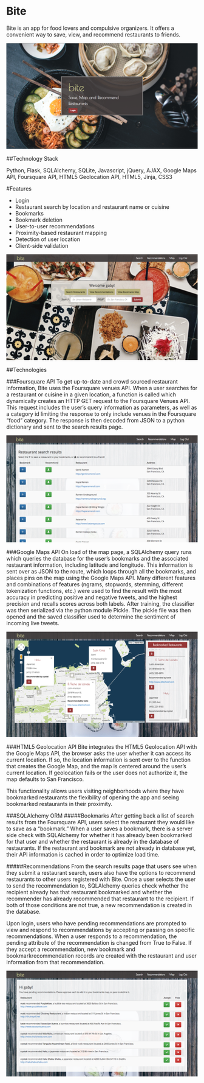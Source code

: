 Bite
===========

Bite is an app for food lovers and compulsive organizers. It offers a convenient way to save, view, and recommend restaurants to friends. 

![Home Page](https://github.com/gabygandrade/FoodMapper/blob/master/static/img/home-srcshot.png)

##Technology Stack

Python, Flask, SQLAlchemy, SQLite, Javascript, jQuery, AJAX, Google Maps API, Foursquare API, HTML5 Geolocation API, HTML5, Jinja, CSS3

#Features
- Login
- Restaurant search by location and restaurant name or cuisine
- Bookmarks
- Bookmark deletion
- User-to-user recommendations
- Proximity-based restaurant mapping
- Detection of user location
- Client-side validation

![Welcome Page](https://github.com/gabygandrade/FoodMapper/blob/master/static/img/welcome-srcshot.png)

##Technologies

###Foursquare API
To get up-to-date and crowd sourced restaurant information, Bite uses the Foursquare venues API. When a user searches for a restaurant or cuisine in a given location, a function is called which dynamically creates an HTTP GET request to the Foursquare Venues API. This request includes the user’s query information as parameters, as well as a category id limiting the response to only include venues in the Foursquare “food” category. The response is then decoded from JSON to a python dictionary and sent to the search results page.

![Search Results Page](https://github.com/gabygandrade/FoodMapper/blob/master/static/img/search-results-srcshot.png)

###Google Maps API
On load of the map page, a SQLAlchemy query runs which queries the database for the user’s bookmarks and the associated restaurant information, including latitude and longitude. This information is sent over as JSON to the route, which loops through all the bookmarks, and places pins on the map using the Google Maps API. 
Many different features and combinations of features (ngrams, stopwords, stemming, different tokenization functions, etc.) were used to find the result with the most accuracy in predicting positive and negative tweets, and the highest precision and recalls scores across both labels. After training, the classifier was then serialized via the python module Pickle. The pickle file was then opened and the saved classifier used to determine the sentiment of incoming live tweets.

![Maps Page](https://github.com/gabygandrade/FoodMapper/blob/master/static/img/map-srcshot.png)

###HTML5 Geolocation API
Bite integrates the HTML5 Geolocation API with the Google Maps API, the browser asks the user whether it can access its current location. If so, the location information is sent over to the function that creates the Google Map, and the map is centered around the user’s current location. If geolocation fails or the user does not authorize it, the map defaults to San Francisco.

This functionality allows users visiting neighborhoods where they have bookmarked restaurants the flexibility of opening the app and seeing bookmarked restaurants in their proximity. 

###SQLAlchemy ORM
#####Bookmarks
After getting back a list of search results from the Foursquare API, users select the restaurant they would like to save as a “bookmark.” When a user saves a bookmark, there is a server side check with SQLAlchemy for whether it has already been bookmarked for that user and whether the restaurant is already in the database of restaurants. If the restaurant and bookmark are not already in database yet, their API information is cached in order to optimize load time. 

#####Recommendations
From the search results page that users see when they submit a restaurant search, users also have the options to recommend restaurants to other users registered with Bite. Once a user selects the user to send the recommendation to, SQLAlchemy queries check whether the recipient already has that restaurant bookmarked and whether the recommender has already recommended that restaurant to the recipient. If both of those conditions are not true, a new recommendation is created in the database.

Upon login, users who have pending recommendations are prompted to view and respond to recommendations by accepting or passing on specific recommendations. When a user responds to a recommendation, the pending attribute of the recommendation is changed from True to False. If they accept a recommendation, new bookmark and bookmarkrecommendation records are created with the restaurant and user information from that recommendation. 

![Recommendations Page](https://github.com/gabygandrade/FoodMapper/blob/master/static/img/recommendations-scrshot.png)



